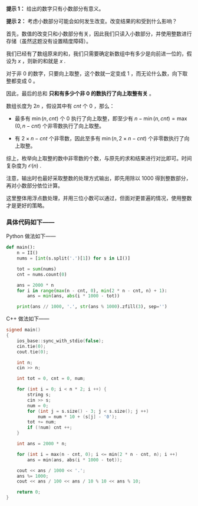 **提示 1：** 给出的数字只有小数部分有意义。

**提示 2：** 考虑小数部分可能会如何发生改变。改变结果的和受到什么影响？

首先，数值的改变只和小数部分有关，因此我们只读入小数部分，并使用整数进行存储（虽然这题没有设置精度障碍）。

我们已经有了数组原来的和，我们只需要确定新数组中有多少是向前进一位的，假设为 $x$ ，则新的和就是 $x$ .

对于非 $0$ 的数字，只要向上取整，这个数就一定变成 $1$ ，而无论什么数，向下取整都变成 $0$ 。

因此，最后的总和 **只和有多少个非 $0$ 的数执行了向上取整有关** 。

数组长度为 $2n$ ，假设其中有 $cnt$ 个 $0$ ，那么：

- 最多有 $\min(n, cnt)$ 个 $0$ 执行了向上取整，即至少有 $n-\min(n, cnt)=\max(0, n-cnt)$ 个非零数执行了向上取整。

- 有 $2\times n-cnt$ 个非零数，因此至多有 $\min(n, 2\times n-cnt)$ 个非零数执行了向上取整。

综上，枚举向上取整的数中非零数的个数，与原先的求和结果进行对比即可。时间复杂度为 $\mathcal{O}(n)$ .

注意，输出时也最好采取整数的处理方式输出，即先用除以 1000 得到整数部分，再对小数部分依位计算。

这里整体用浮点数处理，并用三位小数可以通过，但面对更普遍的情况，使用整数才是更好的策略。

### 具体代码如下——

Python 做法如下——

```Python []
def main():
    n = II()
    nums = [int(s.split('.')[1]) for s in LI()]

    tot = sum(nums)
    cnt = nums.count(0)

    ans = 2000 * n
    for i in range(max(n - cnt, 0), min(2 * n - cnt, n) + 1):
        ans = min(ans, abs(i * 1000 - tot))

    print(ans // 1000, '.', str(ans % 1000).zfill(3), sep='')
```

C++ 做法如下——

```cpp []
signed main()
{
    ios_base::sync_with_stdio(false);
    cin.tie(0);
    cout.tie(0);

    int n;
    cin >> n;

    int tot = 0, cnt = 0, num;

    for (int i = 0; i < n * 2; i ++) {
        string s;
        cin >> s;
        num = 0;
        for (int j = s.size() - 3; j < s.size(); j ++)
            num = num * 10 + (s[j] - '0');
        tot += num;
        if (!num) cnt ++;
    }

    int ans = 2000 * n;

    for (int i = max(n - cnt, 0); i <= min(2 * n - cnt, n); i ++)
        ans = min(ans, abs(i * 1000 - tot));

    cout << ans / 1000 << '.';
    ans %= 1000;
    cout << ans / 100 << ans / 10 % 10 << ans % 10;

    return 0;
}
```
